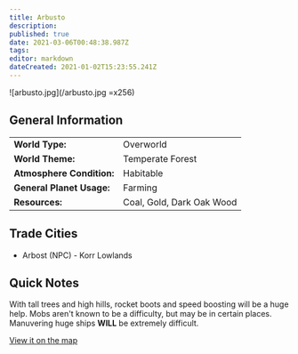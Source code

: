 ```yaml
---
title: Arbusto
description: 
published: true
date: 2021-03-06T00:48:38.987Z
tags: 
editor: markdown
dateCreated: 2021-01-02T15:23:55.241Z
---
```


![arbusto.jpg](/arbusto.jpg =x256)

## General Information
|                         |                         |
|-------------------------|-------------------------|
|**World Type:**          |Overworld                |
|**World Theme:**         |Temperate Forest         |
|**Atmosphere Condition:**|Habitable                |
|**General Planet Usage:**|Farming                  |
|**Resources:**           |Coal, Gold, Dark Oak Wood|

## Trade Cities
- Arbost (NPC) - Korr Lowlands

## Quick Notes

With tall trees and high hills, rocket boots and speed boosting will be a huge help. Mobs aren't known to be a difficulty, but may be in certain places. Manuvering huge ships **WILL** be extremely difficult.

[View it on the map](https://dynmap.starlegacy.net/?worldname=Arbusto)

